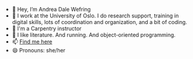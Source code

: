 - 👋 Hey, I’m Andrea Dale Wefring
- 💼 I work at the University of Oslo. I do research support, training in digital skills, lots of coordination and organization, and a bit of coding.
- 🧰 I'm a Carpentry instructor
- 👀 I like literature. And running. And object-oriented programming.
- 📫 [Find me here](https://www.hf.uio.no/english/people/admin/fac/research/andrewef/index.html)
- 😄 Pronouns: she/her

